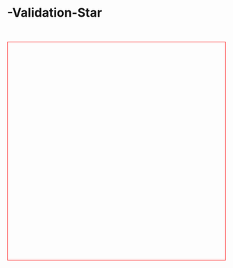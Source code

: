 # -Validation-Star
<!DOCTYPE html>
<html lang="en">
<head>
    <meta charset="UTF-8">
    <meta http-equiv="X-UA-Compatible" content="IE=edge">
    <meta name="viewport" content="width=device-width, initial-scale=1.0">
    <title>canvas</title>
    <style>
        canvas{
            border: 1px solid red;
            margin: 50px auto;
            display: block;
        }
    </style>
</head>
<body>
    <canvas width="500" height="500"></canvas>
    <script>
        var ctx = document.getElementsByTagName("canvas")[0].getContext("2d");
          /*
          ctx.moveTo(0,0);
          ctx.lineTo(50,50);
          ctx.stroke();
          */
         /*
         ctx.font = "bold 20px arial";
         ctx.fillText("Hello IBM",0,20);
         */
        /*
        var img = new Image();
        img.src = "images/rajini.jpg";
        img.onload = function(){
            ctx.drawImage(img,0,0);
        }
        */
       /*
       */
      /*
       ctx.moveTo(100,100);
       ctx.lineTo(100,200);
       ctx.lineTo(200,200);
       ctx.lineTo(200,100);
       ctx.lineTo(100,100);

       ctx.moveTo(150,100);
       ctx.lineTO(100,200);
       ctx.lineTO(200,200);
       ctx.lineTO(150,100);
       */

       /* ctx.moveTo(100,150);
       ctx.lineTo(150,200);
       ctx.lineTo(350,200);
       ctx.lineTo(400,150);
       ctx.lineTo(100,150);
       ctx.moveTo(250,150);
       ctx.lineTo(250,20);
       ctx.lineTo(200,70);
       ctx.lineTo(250,70); */
       
       ctx.moveTo(100,10);
       ctx.lineTo(141,70);
       ctx.lineTo(218,78);
       ctx.lineTo(162,131);
       ctx.lineTo(175,205);
       ctx.lineTo(100,170);
       ctx.lineTo(41,205);
       ctx.lineTo(55,131);
       ctx.lineTo(1,78);
       ctx.lineTo(75,68);
       ctx.lineTo(100,10); 
       
       ctx.stroke(); 
    </script>
</body>
</html>
